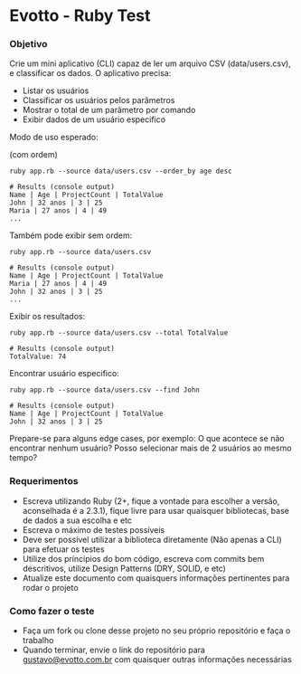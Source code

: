 # Evotto - Ruby Test

### Objetivo

Crie um mini aplicativo (CLI) capaz de ler um arquivo CSV (data/users.csv), e classificar os dados. O aplicativo precisa:
- Listar os usuários
- Classificar os usuários pelos parâmetros
- Mostrar o total de um parâmetro por comando
- Exibir dados de um usuário especifico

Modo de uso esperado:

(com ordem)

```
ruby app.rb --source data/users.csv --order_by age desc

# Results (console output)
Name | Age | ProjectCount | TotalValue
John | 32 anos | 3 | 25
Maria | 27 anos | 4 | 49
...
```

Também pode exibir sem ordem:

```
ruby app.rb --source data/users.csv

# Results (console output)
Name | Age | ProjectCount | TotalValue
Maria | 27 anos | 4 | 49
John | 32 anos | 3 | 25
...
```

Exibir os resultados:

```
ruby app.rb --source data/users.csv --total TotalValue

# Results (console output)
TotalValue: 74
```

Encontrar usuário especifico:

```
ruby app.rb --source data/users.csv --find John

# Results (console output)
Name | Age | ProjectCount | TotalValue
John | 32 anos | 3 | 25
```

Prepare-se para alguns edge cases, por exemplo: O que acontece se não encontrar nenhum usuário? Posso selecionar mais de 2 usuários ao mesmo tempo?

### Requerimentos

- Escreva utilizando Ruby (2+, fique a vontade para escolher a versão, aconselhada é a 2.3.1), fique livre para usar quaisquer bibliotecas, base de dados a sua escolha e etc
- Escreva o máximo de testes possíveis
- Deve ser possível utilizar a biblioteca diretamente (Não apenas a CLI) para efetuar os testes
- Utilize dos príncipios do bom código, escreva com commits bem descritivos, utilize Design Patterns (DRY, SOLID, e etc)
- Atualize este documento com quaisquers informações pertinentes para rodar o projeto

### Como fazer o teste

- Faça um fork ou clone desse projeto no seu próprio repositório e faça o trabalho
- Quando terminar, envie o link do repositório para gustavo@evotto.com.br com quaisquer outras informações necessárias


